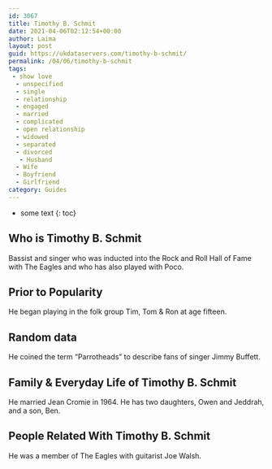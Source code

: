 ```yaml
---
id: 3067
title: Timothy B. Schmit
date: 2021-04-06T02:12:54+00:00
author: Laima
layout: post
guid: https://ukdataservers.com/timothy-b-schmit/
permalink: /04/06/timothy-b-schmit
tags:
 - show love
  - unspecified
  - single
  - relationship
  - engaged
  - married
  - complicated
  - open relationship
  - widowed
  - separated
  - divorced
   - Husband
  - Wife
  - Boyfriend
  - Girlfriend
category: Guides
---
```


* some text
{: toc}


## Who is Timothy B. Schmit
                  
                  
                  
Bassist and singer who was inducted into the Rock and Roll Hall of Fame with The Eagles and who has also played with Poco.
                  
              
            
              
            
                
                
                
## Prior to Popularity
                  
                  
                  
He began playing in the folk group Tim, Tom & Ron at age fifteen.
                  
              
            
              
            
                
                
                
## Random data
                  
                  
                  
He coined the term &#8220;Parrotheads&#8221; to describe fans of singer Jimmy Buffett.
                  
              
            
              
            
                
                
                
## Family & Everyday Life of Timothy B. Schmit
                  
                  
                  
He married Jean Cromie in 1964. He has two daughters, Owen and Jeddrah, and a son, Ben.
                  
              
            
              
            
                
                
                
## People Related With Timothy B. Schmit
                  
                  
                  
He was a member of The Eagles with guitarist Joe Walsh.
                  
              
            
              
            
                
              
            
              
              
            
            
              
            
          
          
          